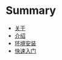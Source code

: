 # Summary

* [关于](README.md)
* [介绍](jie-shao.md)
* [环境安装](huan-jing-an-zhuang.md)
* [快速入门](chapter1.md)

